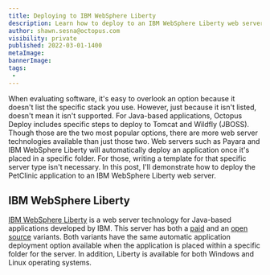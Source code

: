 ```yaml
---
title: Deploying to IBM WebSphere Liberty
description: Learn how to deploy to an IBM WebSphere Liberty web server with Octopus Deploy.
author: shawn.sesna@octopus.com
visibility: private
published: 2022-03-01-1400
metaImage: 
bannerImage: 
tags:
 - 
---
```


When evaluating software, it's easy to overlook an option because it doesn't list the specific stack you use.  However, just because it isn't listed, doesn't mean it isn't supported.  For Java-based applications, Octopus Deploy includes specific steps to deploy to Tomcat and Wildfly (JBOSS).  Though those are the two most popular options, there are more web server technologies available than just those two.  Web servers such as Payara and IBM WebSphere Liberty will automatically deploy an application once it's placed in a specific folder.  For those, writing a template for that specific server type isn't necessary.  In this post, I'll demonstrate how to deploy the PetClinic application to an IBM WebSphere Liberty web server.

## IBM WebSphere Liberty
[IBM WebSphere Liberty](https://www.ibm.com/cloud/websphere-liberty) is a web server technology for Java-based applications developed by IBM.  This server has both a [paid](https://www.ibm.com/cloud/websphere-liberty/pricing) and an [open source](https://openliberty.io/) variants.  Both variants have the same automatic application deployment option available when the application is placed within a specific folder for the server.  In addition, Liberty is available for both Windows and Linux operating systems.